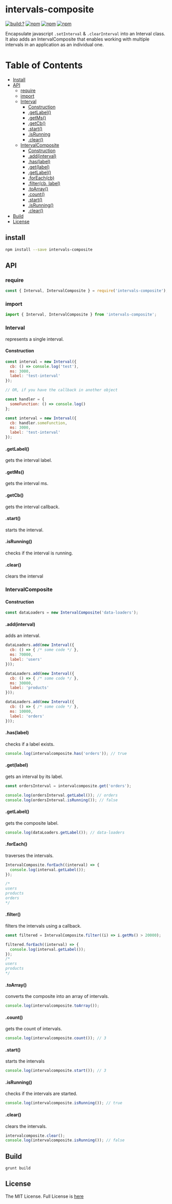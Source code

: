 # intervals-composite

[![build:?](https://travis-ci.org/node-work/intervals-composite.svg?branch=master)](https://travis-ci.org/node-work/intervals-composite) [![npm](https://img.shields.io/npm/v/intervals-composite.svg)](https://www.npmjs.com/package/intervals-composite) [![npm](https://img.shields.io/npm/dm/intervals-composite.svg)](https://www.npmjs.com/package/intervals-composite) [![npm](https://img.shields.io/badge/node-%3E=%206.0-blue.svg)](https://www.npmjs.com/package/intervals-composite)

Encapsulate javascript `.setInterval` & `.clearInterval` into an Interval class. It also adds an IntervalComposite that enables working with multiple intervals in an application as an individual one.

# Table of Contents
* [Install](#install)
* [API](#api)
  * [require](#require)
  * [import](#import)
  * [Interval](#interval)
    * [Construction](#construction)
    * [.getLabel()](#getlabel)
    * [.getMs()](#getms)
    * [.getCb()](#getcb)
    * [.start()](#start)
    * [.isRunning](#isrunning)
    * [.clear()](#clear)
  * [IntervalComposite](#intervalcomposite)
    * [Construction](#construction)
    * [.add(interval)](#addinterval)
    * [.has(label)](#haslabel)
    * [.get(label)](#getlabel-)
    * [.getLabel()](#getlabel)
    * [.forEach(cb)](#foreachcb)
    * [.filter(cb, label)](#filtercb-label)
    * [.toArray()](#toarray)
    * [.count()](#count)
    * [.start()](#start)
    * [.isRunning()](#isrunning)
    * [.clear()](#clear)
 * [Build](#build)
 * [License](#license)

## install
```sh
npm install --save intervals-composite
```

## API

### require

```js
const { Interval, IntervalComposite } = require('intervals-composite');
```

### import

```js
import { Interval, IntervalComposite } from 'intervals-composite';
```

### Interval
represents a single interval.

#### Construction

```js
const interval = new Interval({
  cb: () => console.log('test'),
  ms: 3000,
  label: 'test-interval'
});

// OR, if you have the callback in another object 

const handler = {
  someFunction: () => console.log()
};

const interval = new Interval({
  cb: handler.someFunction,
  ms: 3000,
  label: 'test-interval'
});
```

#### .getLabel()
gets the interval label.

#### .getMs()
gets the interval ms.

#### .getCb()
gets the interval callback.

#### .start()
starts the interval.

#### .isRunning()
checks if the interval is running.

#### .clear()
clears the interval

### IntervalComposite

#### Construction

```js
const dataLoaders = new IntervalComposite('data-loaders');
```

#### .add(interval)
adds an interval.

```js
dataLoaders.add(new Interval({
  cb: () => { /* some code */ },
  ms: 70000,
  label: 'users' 
}));

dataLoaders.add(new Interval({
  cb: () => { /* some code */ },
  ms: 30000,
  label: 'products' 
}));

dataLoaders.add(new Interval({
  cb: () => { /* some code */ },
  ms: 10000,
  label: 'orders' 
}));
```

#### .has(label)
checks if a label exists.

```js
console.log(intervalcomposite.has('orders')); // true
```


#### .get(label)
gets an interval by its label.

```js
const ordersInterval = intervalcomposite.get('orders');

console.log(ordersInterval.getLabel()); // orders
console.log(ordersInterval.isRunning()); // false
```

#### .getLabel()
gets the composite label.

```js
console.log(dataLoaders.getLabel()); // data-loaders
```

#### .forEach()
traverses the intervals.

```js
IntervalComposite.forEach((interval) => {
  console.log(interval.getLabel());
});

/*
users
products
orders
*/
```

#### .filter()
filters the intervals using a callback.

```js
const filtered = IntervalComposite.filter((i) => i.getMs() > 20000);

filtered.forEach((interval) => {
  console.log(interval.getLabel());
});
/*
users
products
*/
```

#### .toArray()
converts the composite into an array of intervals.

```js
console.log(intervalcomposite.toArray());
```

#### .count()
gets the count of intervals.

```js
console.log(intervalcomposite.count()); // 3
```

#### .start()
starts the intervals

```js
console.log(intervalcomposite.start()); // 3
```

#### .isRunning()
checks if the intervals are started.

```js
console.log(intervalcomposite.isRunning()); // true
```

#### .clear()
clears the intervals.
```js
intervalcomposite.clear();
console.log(intervalcomposite.isRunning()); // false
```

## Build
```
grunt build
```

## License
The MIT License. Full License is [here](https://github.com/node-work/intervals-composite/blob/master/LICENSE)

